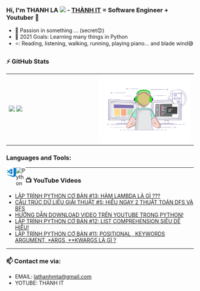 ### Hi, I'm THANH LA <img src="https://media.giphy.com/media/hvRJCLFzcasrR4ia7z/giphy.gif" width="25px"> -  [THÀNH IT][website] = Software Engineer + Youtuber 🌻  


- 🔭 Passion in something ... (secret😊)
- 💪 2021 Goals: Learning many things in Python
- ⭐: Reading, listening, walking, running, playing piano... and blade wind😅

### :zap: GitHub Stats

<table>
<tr>
  <td width="48%">
    <img src="https://github-readme-stats.vercel.app/api?username=ThanhLa1802&show_icons=true&hide=contribs,issues&hide_border=true" />
    <img src="https://github-readme-stats.vercel.app/api/top-langs/?username=ThanhLa1802&layout=compact&show_icons=true&hide_border=true" />
  </td>
  <td width="52%"><img alt="gif" align="right" src=".github/assets/coding-freak.gif"/></td>
</tr>
<table>

### Languages and Tools:
<img align="left" alt="Visual Studio Code" width="26px" src="https://raw.githubusercontent.com/github/explore/80688e429a7d4ef2fca1e82350fe8e3517d3494d/topics/visual-studio-code/visual-studio-code.png" />
<img align="left" alt="Python" width="26px" src="https://upload.wikimedia.org/wikipedia/commons/thumb/0/0a/Python.svg/1200px-Python.svg.png" /> 

---

### 📺 YouTube Videos

<!-- YOUTUBE:START -->
- [LẬP TRÌNH PYTHON CƠ BẢN #13: HÀM LAMBDA LÀ GÌ ???](https://www.youtube.com/watch?v=uSq0EItgTeA)
- [CẤU TRÚC DỮ LIỆU GIẢI THUẬT #5: HIỂU NGAY 2 THUẬT TOÁN DFS VÀ BFS](https://www.youtube.com/watch?v=LZmMovf7nto)
- [HƯỚNG DẪN DOWNLOAD VIDEO TRÊN YOUTUBE TRONG PYTHON!](https://www.youtube.com/watch?v=-SC_k6Lk6OQ)
- [LẬP TRÌNH PYTHON CƠ BẢN #12: LIST COMPREHENSION SIÊU DỄ HIỂU!](https://www.youtube.com/watch?v=_WDKuxlflK4)
- [LẬP TRÌNH PYTHON CƠ BẢN #11: POSITIONAL , KEYWORDS ARGUMENT, *ARGS, **KWARGS LÀ GÌ  ?](https://www.youtube.com/watch?v=t_lCo8V4k-Q)
<!-- YOUTUBE:END -->

---

### 📫 Contact me via:
- EMAIL: lathanhmta@gmail.com
- YOTUBE: THÀNH IT

[website]: https://www.youtube.com/channel/UC9L5_YMFz8JfBeQtUic8-3A
